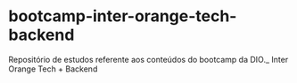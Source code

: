 # bootcamp-inter-orange-tech-backend
Repositório de estudos referente aos conteúdos do bootcamp da DIO._ Inter Orange Tech + Backend
